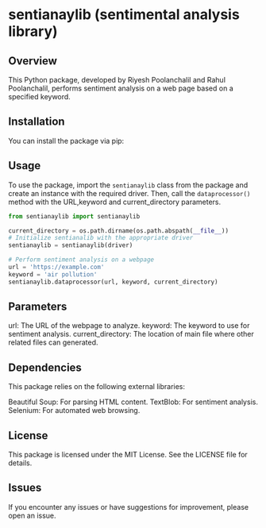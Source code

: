 # sentianaylib (sentimental analysis library)

## Overview
This Python package, developed by Riyesh Poolanchalil and Rahul Poolanchalil, performs sentiment analysis on a web page based on a specified keyword.

## Installation
You can install the package via pip:



## Usage
To use the package, import the `sentianaylib` class from the package and create an instance with the required driver. Then, call the `dataprocessor()` method with the URL,keyword and current_directory parameters.

```python
from sentianaylib import sentianaylib

current_directory = os.path.dirname(os.path.abspath(__file__))
# Initialize sentianalib with the appropriate driver
sentianaylib = sentianaylib(driver)

# Perform sentiment analysis on a webpage
url = 'https://example.com'
keyword = 'air pollution'
sentianaylib.dataprocessor(url, keyword, current_directory)
```

## Parameters

url: The URL of the webpage to analyze.
keyword: The keyword to use for sentiment analysis.
current_directory: The location of main file where other related files can generated.

## Dependencies
This package relies on the following external libraries:

Beautiful Soup: For parsing HTML content.
TextBlob: For sentiment analysis.
Selenium: For automated web browsing.


## License
This package is licensed under the MIT License. See the LICENSE file for details.

## Issues
If you encounter any issues or have suggestions for improvement, please open an issue.
